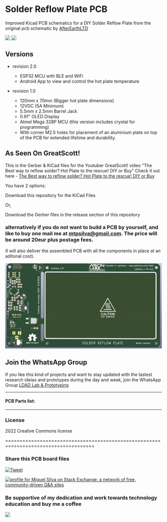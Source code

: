 # Solder Reflow Plate PCB
 Improved Kicad PCB schematics for a DIY Solder Reflow Plate from the original pcb schematic by [AfterEarthLTD](https://github.com/AfterEarthLTD/Solder-Reflow-Plate)

![](https://views.whatilearened.today/views/github/aeonSolutions/AeonLabs_Solder_Reflow_Plate_PCB.svg)
![](https://img.shields.io/github/downloads/aeonSolutions/AeonLabs-Solder-Reflow-Plate-PCB/total?style=for-the-badge)

## Versions
- revision 2.0
  - ESP32 MCU with BLE and WiFi
  - Android App to view and control the hot plate temperature
  
- revision 1.0
  - 120mm x 70mm (Bigger hot plate dimensions)
  - 12VDC (5A Minimum)
  - 5.5mm x 2.5mm Barrel Jack
  - 0.91" OLED Display
  - Atmel Mega 328P MCU (this version includes crystal for programming)
  - With corner M2.5 holes for placement of an aluminium plate on top of the PCB for extended lifetime and durability.
 

## As Seen On GreatScott! 
This is the Gerber & KiCad files for the Youtuber GreatScott! video "The Best way to reflow solder? Hot Plate to the rescue! DIY or Buy"
Check it out here - [The Best way to reflow solder? Hot Plate to the rescue! DIY or Buy](https://www.youtube.com/watch?v=QarizoUnRfk)


You have 2 options:

Download this repository for the KiCad Files

Or,

Download the Gerber files in the release section of this repository

### alternatively if you do not want to build a PCB by yourself, and like to buy one mail me at mtpsilva@gmail.com. The price will be around 20eur plus postage fees.
(I will also deliver the assembled PCB with all the components in place at an aditonal cost).


![](https://github.com/aeonSolutions/AeonLabs-Solder-Reflow-Plate-PCB/blob/main/Designs/top_snapshot.png)

## Join the WhatsApp Group
If you like this kind of projects and want to stay updated with the lastest research ideias and prototypes during the day and week, join the WhatsApp Group
[LDAD Lab & Prototyping](https://chat.whatsapp.com/FkNC7u83kuy2QRA5sqjBVg)


________________________________________________________________________________________________________________



#### PCB Parts list:


______________________________________________________________________________________________________________________________

### License
2022 Creative Commons license

=====================================================================================
### Share this PCB board files
[![Tweet](https://img.shields.io/twitter/url/http/shields.io.svg?style=social)](https://twitter.com/intent/tweet?original_referer=https%3A%2F%2Fjitpack.io%2F&ref_src=twsrc%5Etfw&text=Version%201.0%20of%20AeonLabs-Solder-Reflow-Plate-PCB%20is%20now%20available%20on%20&tw_p=tweetbutton&url=http%3A%2F%2Fgithub.com%2FaeonSolutions%2FAeonLabs-Solder-Reflow-Plate-PCB)

<a href="https://stackexchange.com/users/18907312/miguel-silva"><img src="https://stackexchange.com/users/flair/18907312.png" width="208" height="58" alt="profile for Miguel Silva on Stack Exchange, a network of free, community-driven Q&amp;A sites" title="profile for Miguel Silva on Stack Exchange, a network of free, community-driven Q&amp;A sites" /></a>

### Be supportive of my dedication and work towards technology education and buy me a coffee

[<img src="https://cdn.buymeacoffee.com/buttons/v2/default-yellow.png" data-canonical-src="https://cdn.buymeacoffee.com/buttons/v2/default-yellow.png" height="70" />](https://www.buymeacoffee.com/migueltomas)

